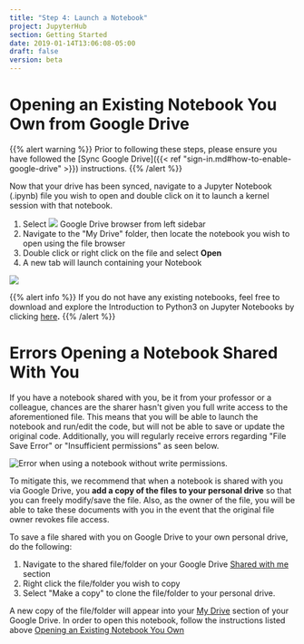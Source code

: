 ```yaml
---
title: "Step 4: Launch a Notebook"
project: JupyterHub
section: Getting Started
date: 2019-01-14T13:06:08-05:00
draft: false
version: beta
---
```


# Opening an Existing Notebook You Own from Google Drive

{{% alert warning %}}
Prior to following these steps, please ensure you have followed the [Sync Google Drive]({{< ref "sign-in.md#how-to-enable-google-drive" >}}) instructions.
{{% /alert %}}

Now that your drive has been synced, navigate to a Jupyter Notebook \(.ipynb\) file you wish to open and double click on it to launch a kernel session with that notebook.

1. Select ![](../.gitbook/assets/image%20%285%29.png) Google Drive browser from left sidebar
2. Navigate to the "My Drive" folder, then locate the notebook you wish to open using the file browser
3. Double click or right click on the file and select **Open**
4. A new tab will launch containing your Notebook

![](../.gitbook/assets/screenshot-from-2018-09-18-14-29-32.png)

{{% alert info %}}
If you do not have any existing notebooks, feel free to download and explore the Introduction to Python3 on Jupyter Notebooks by clicking [here](https://drive.google.com/drive/folders/15ztZjxdZ_eZC_RV5tEVmizNfNP8Km7oh)**.**
{{% /alert %}}

# Errors Opening a Notebook Shared With You

If you have a notebook shared with you, be it from your professor or a colleague, chances are the sharer hasn't given you full write access to the aforementioned file. This means that you will be able to launch the notebook and run/edit the code, but will not be able to save or update the original code. Additionally, you will regularly receive errors regarding "File Save Error" or "Insufficient permissions" as seen below.

![Error when using a notebook without write permissions.](../.gitbook/assets/screen-shot-2018-09-17-at-8.04.59-pm.png)

To mitigate this, we recommend that when a notebook is shared with you via Google Drive, you **add a copy of the files to your personal drive** so that you can freely modify/save the file. Also, as the owner of the file, you will be able to take these documents with you in the event that the original file owner revokes file access.

To save a file shared with you on Google Drive to your own personal drive, do the following:

1. Navigate to the shared file/folder on your Google Drive [Shared with me](https://drive.google.com/drive/shared-with-me) section
2. Right click the file/folder you wish to copy
3. Select "Make a copy" to clone the file/folder to your personal drive.

A new copy of the file/folder will appear into your [My Drive](https://drive.google.com/drive/my-drive) section of your Google Drive. In order to open this notebook, follow the instructions listed above [Opening an Existing Notebook You Own](launch-an-existing-notebook.md#opening-an-existing-notebook-you-own-from-google-drive)
